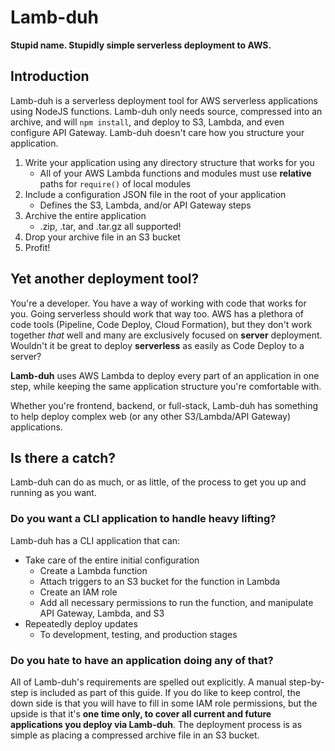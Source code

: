 # Lamb-duh

**Stupid name. Stupidly simple serverless deployment to AWS.**

## Introduction

Lamb-duh is a serverless deployment tool for AWS serverless applications using NodeJS functions.
Lamb-duh only needs source, compressed into an archive, and will `npm install`, and deploy to S3, Lambda, and even configure API Gateway.
Lamb-duh doesn't care how you structure your application.

1. Write your application using any directory structure that works for you
    + All of your AWS Lambda functions and modules must use **relative** paths for `require()` of local modules
1. Include a configuration JSON file in the root of your application
    + Defines the S3, Lambda, and/or API Gateway steps
1. Archive the entire application
    + .zip, .tar, and .tar.gz all supported!
1. Drop your archive file in an S3 bucket
1. Profit!

## Yet another deployment tool?
You're a developer.
You have a way of working with code that works for you.
Going serverless should work that way too.
AWS has a plethora of code tools (Pipeline, Code Deploy, Cloud Formation), but they don't work together *that* well and many are exclusively focused on **server** deployment.
Wouldn't it be great to deploy **serverless** as easily as Code Deploy to a server?

**Lamb-duh** uses AWS Lambda to deploy every part of an application in one step, while keeping the same application structure you're comfortable with.

Whether you're frontend, backend, or full-stack, Lamb-duh has something to help deploy complex web (or any other S3/Lambda/API Gateway) applications.

## Is there a catch?

Lamb-duh can do as much, or as little, of the process to get you up and running as you want.

### Do you want a CLI application to handle heavy lifting?

Lamb-duh has a CLI application that can:
+ Take care of the entire initial configuration
    + Create a Lambda function
    + Attach triggers to an S3 bucket for the function in Lambda
    + Create an IAM role
    + Add all necessary permissions to run the function, and manipulate API Gateway, Lambda, and S3
+ Repeatedly deploy updates
    + To development, testing, and production stages

### Do you hate to have an application doing any of that?
All of Lamb-duh's requirements are spelled out explicitly.
A manual step-by-step is included as part of this guide.
If you do like to keep control, the down side is that you will have to fill in some IAM role permissions, but the upside is that it's **one time only, to cover all current and future applications you deploy via Lamb-duh**.
The deployment process is as simple as placing a compressed archive file in an S3 bucket.
